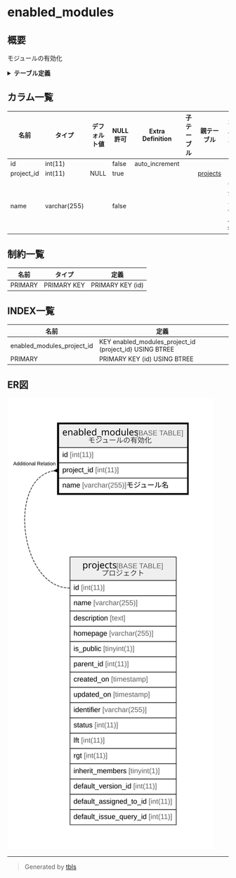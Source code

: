 # enabled_modules

## 概要

モジュールの有効化

<details>
<summary><strong>テーブル定義</strong></summary>

```sql
CREATE TABLE `enabled_modules` (
  `id` int(11) NOT NULL AUTO_INCREMENT,
  `project_id` int(11) DEFAULT NULL,
  `name` varchar(255) NOT NULL,
  PRIMARY KEY (`id`),
  KEY `enabled_modules_project_id` (`project_id`)
) ENGINE=InnoDB AUTO_INCREMENT=[Redacted by tbls] DEFAULT CHARSET=utf8mb4
```

</details>

## カラム一覧

| 名前         | タイプ          | デフォルト値       | NULL許可   | Extra Definition | 子テーブル      | 親テーブル                   | コメント         |
| ---------- | ------------ | ------------ | -------- | ---------------- | ---------- | ----------------------- | ------------ |
| id         | int(11)      |              | false    | auto_increment   |            |                         |              |
| project_id | int(11)      | NULL         | true     |                  |            | [projects](projects.md) |              |
| name       | varchar(255) |              | false    |                  |            |                         | モジュール名       |

## 制約一覧

| 名前      | タイプ         | 定義               |
| ------- | ----------- | ---------------- |
| PRIMARY | PRIMARY KEY | PRIMARY KEY (id) |

## INDEX一覧

| 名前                         | 定義                                                      |
| -------------------------- | ------------------------------------------------------- |
| enabled_modules_project_id | KEY enabled_modules_project_id (project_id) USING BTREE |
| PRIMARY                    | PRIMARY KEY (id) USING BTREE                            |

## ER図

![er](enabled_modules.svg)

---

> Generated by [tbls](https://github.com/k1LoW/tbls)
